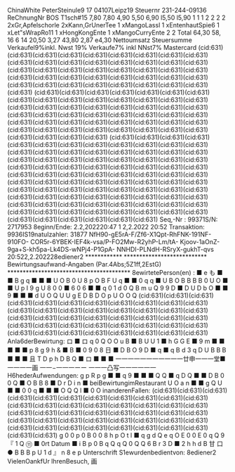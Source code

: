 ChinaWhite PeterSteinule9 17 04107Leipz19 Steuernr 231-244-09136 ReChnungNr BOS T1sch#15 7,80 7,80 4,90 5,50 6,90 l5,50 l5,90 1 1 1 2 2 2 2 2xGr,Apfelschorle 2xKann,GrUnerTee 1 xMangoLassl 1 xEntenhautSpie6 1 xLet"sWrapRo11 1 xHongKongEnte 1 xMangoCurryEnte 2 2 Total 64,30 58, 16 6 14 20,50 3,27 43,80 2,87 e4,30 Nettoumsatz Steuersumme Verkaufel9%inkl. Nwst 19% Verkaufe7% inkl NNst7% Mastercard (cid:631)(cid:631)(cid:631)(cid:631)(cid:631)(cid:631)(cid:631)(cid:631)(cid:631)(cid:631)(cid:631)(cid:631)(cid:631)(cid:631)(cid:631)(cid:631)(cid:631)(cid:631)(cid:631)(cid:631)(cid:631)(cid:631)(cid:631)(cid:631)(cid:631)(cid:631)(cid:631)(cid:631)(cid:631)(cid:631)(cid:631)(cid:631)(cid:631)(cid:631)(cid:631)(cid:631)(cid:631)(cid:631)(cid:631)(cid:631)(cid:631)(cid:631) (cid:631)(cid:631)(cid:631)(cid:631)(cid:631)(cid:631)(cid:631)(cid:631)(cid:631)(cid:631)(cid:631)(cid:631)(cid:631)(cid:631)(cid:631)(cid:631)(cid:631)(cid:631)(cid:631)(cid:631)(cid:631)(cid:631)(cid:631)(cid:631)(cid:631)(cid:631)(cid:631)(cid:631)(cid:631)(cid:631)(cid:631)(cid:631)(cid:631)(cid:631)(cid:631)(cid:631)(cid:631)(cid:631)(cid:631)(cid:631)(cid:631)(cid:631)(cid:631)(cid:631)(cid:631)(cid:631)(cid:631)(cid:631)(cid:631)(cid:631)(cid:631) (cid:631)(cid:631)(cid:631)(cid:631)(cid:631)(cid:631)(cid:631)(cid:631)(cid:631)(cid:631)(cid:631)(cid:631)(cid:631)(cid:631)(cid:631)(cid:631)(cid:631)(cid:631)(cid:631)(cid:631)(cid:631)(cid:631)(cid:631)(cid:631)(cid:631)(cid:631)(cid:631)(cid:631)(cid:631)(cid:631)(cid:631)(cid:631)(cid:631)(cid:631)(cid:631)(cid:631)(cid:631)(cid:631)(cid:631)(cid:631)(cid:631)(cid:631)(cid:631)(cid:631) (cid:631)(cid:631)(cid:631)(cid:631)(cid:631)(cid:631)(cid:631)(cid:631)(cid:631)(cid:631)(cid:631)(cid:631)(cid:631)(cid:631)(cid:631)(cid:631)(cid:631)(cid:631)(cid:631)(cid:631)(cid:631)(cid:631)(cid:631)(cid:631)(cid:631)(cid:631)(cid:631)(cid:631)(cid:631)(cid:631)(cid:631)(cid:631)(cid:631)(cid:631)(cid:631)(cid:631)(cid:631)(cid:631)(cid:631)(cid:631)(cid:631)(cid:631)(cid:631)(cid:631)(cid:631)(cid:631) Seq,-Nr : 99371S/N: 2717953 8eginn/Ende: 2.2,202220:47 1 2,2.2022 20:52 Transaktion: 9936IS19natuIzahler: 31877 NfH90-gE5rA-F/Zf6-X1Qpt-RhFNK-191NF-910FO- COR5r-6YBEK-IEF4k-vsa/P-FO2Mw-R2yhP-Lm/tA- Kjoov-1aOnZ-9ga+S-kh5pa-Lk4DS-wNPj4-P1GpA- NNHDI-PLNdH-RSryX-gukhT-qvs 20:522,2.202228ediener2 ************ *************************** Bewirtungsaufwand-Angaben (Par.4Abs;5Z1ff,2EstG) **************************************** 8ewirtetePerson(en) : ■ e も ■ ■ B g q ■ ■ ■ U O B 0 U 8 p O B F U q ■ ■ 0 q q ■ U B O B B B B 0 U O ■ ■ U p I 9 g U 8 0 0 ■ 6 0 6 ■ ■ q 0 1 d 0 Q B m u Q 9 9 D ■ D U D b O ■ ■ 9 ■ ■ ■ d U O Q U U g E D B D O p U O O Q (cid:631)(cid:631)(cid:631)(cid:631)(cid:631)(cid:631)(cid:631)(cid:631)(cid:631)(cid:631)(cid:631)(cid:631)(cid:631)(cid:631)(cid:631)(cid:631)(cid:631)(cid:631)(cid:631)(cid:631)(cid:631)(cid:631)(cid:631)(cid:631)(cid:631)(cid:631)(cid:631)(cid:631)(cid:631)(cid:631)(cid:631)(cid:631)(cid:631)(cid:631)(cid:631)(cid:631)(cid:631)(cid:631)(cid:631)(cid:631)(cid:631)(cid:631)(cid:631) Anla6derBewirtung: ロ ■ ロ q 0 Q O O u B ■ B U U 1 ■ h G G E ■ 9 m ■ ■ ■ ■ ■ p 8 g 9 h & ■ B ■ 0 9 0 8 日 ■ D B O 9 D ■ q ■ q B d 3 q D U B B B ■ ■ ■ 且 T D p h D B Q ■ ロ ■ ■ ■ 一一一一一一一一一一一廿申一一一堂■ 一一一一画 一一−一一一ーー 一一一凸写一一一一一一 H6hederAufwendungen: g p R p g ■ ■ q 9 ■ ■ ■ Q Q ■ q D Q ■ ■ D B 0 0 Q ■ O B B 8 ■ D r D i n ■ beiBewirtungimRestaurant U O a n ■ ■ g Q U ■ ■ 0 0 q ■ ■ ■ O Q Q l ■ 0 O inanderenFallen: (cid:631)(cid:631)(cid:631)(cid:631)(cid:631)(cid:631)(cid:631)(cid:631)(cid:631)(cid:631)(cid:631)(cid:631)(cid:631)(cid:631)(cid:631)(cid:631)(cid:631)(cid:631)(cid:631)(cid:631)(cid:631)(cid:631)(cid:631)(cid:631)(cid:631)(cid:631)(cid:631)(cid:631)(cid:631)(cid:631)(cid:631)(cid:631)(cid:631)(cid:631)(cid:631)(cid:631)(cid:631)(cid:631)(cid:631)(cid:631)(cid:631)(cid:631)(cid:631)(cid:631)(cid:631) g 0 0 p 0 B 0 0 8 h p O t l ■ q g d Q e q O E 0 0 E 0 q Q 9 『 1 Q ⑪ ■ 0rt Datum ■ i B p 0 B q Q q Q 0 Q Q 6 B r 3 D ■ 2 h h d B 甘 口 ● B B B p U 1 d 』 n 8 e p Unterschrift S1ewurdenbedientvon: 8ediener2 VielenOankfUr lhrenBesuch, 画